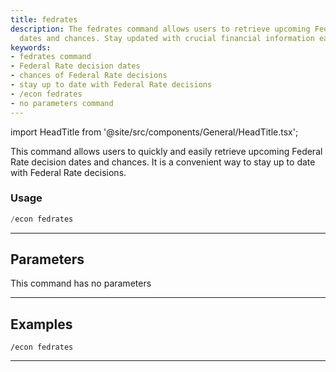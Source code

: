 ```yaml
---
title: fedrates
description: The fedrates command allows users to retrieve upcoming Federal Rate decision
  dates and chances. Stay updated with crucial financial information easily.
keywords:
- fedrates command
- Federal Rate decision dates
- chances of Federal Rate decisions
- stay up to date with Federal Rate decisions
- /econ fedrates
- no parameters command
---
```


import HeadTitle from '@site/src/components/General/HeadTitle.tsx';

<HeadTitle title="economy: fedrates - Discord Reference | OpenBB Bot Docs" />

This command allows users to quickly and easily retrieve upcoming Federal Rate decision dates and chances. It is a convenient way to stay up to date with Federal Rate decisions.

### Usage

```python wordwrap
/econ fedrates
```

---

## Parameters

This command has no parameters



---

## Examples

```
/econ fedrates
```
---
